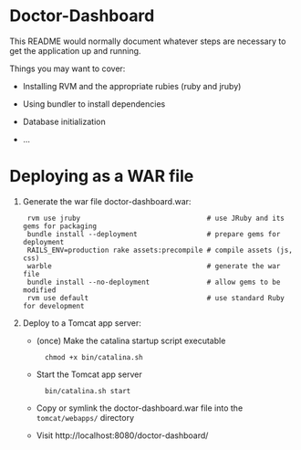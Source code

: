 Doctor-Dashboard
================

This README would normally document whatever steps are necessary to get the
application up and running.

Things you may want to cover:

* Installing RVM and the appropriate rubies (ruby and jruby)

* Using bundler to install dependencies

* Database initialization

* ...

Deploying as a WAR file
=======================

1. Generate the war file doctor-dashboard.war:

        rvm use jruby                               # use JRuby and its gems for packaging
        bundle install --deployment                 # prepare gems for deployment
        RAILS_ENV=production rake assets:precompile # compile assets (js, css)
        warble                                      # generate the war file
        bundle install --no-deployment              # allow gems to be modified
        rvm use default                             # use standard Ruby for development

2. Deploy to a Tomcat app server:

    * (once) Make the catalina startup script executable

            chmod +x bin/catalina.sh

    * Start the Tomcat app server

            bin/catalina.sh start

    * Copy or symlink the doctor-dashboard.war file into the `tomcat/webapps/` directory
    * Visit http://localhost:8080/doctor-dashboard/
